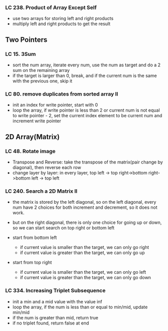 ### LC 238. Product of Array Except Self
* use two arrays for storing left and right products
* multiply left and right products to get the result


## Two Pointers
### LC 15. 3Sum
* sort the num array, iterate every num, use the num as target and do a 2 sum on the remaining array
* if the target is larger than 0, break, and if the current num is the same with the previous one, skip it

### LC 80. remove duplicates from sorted array II
* init an index for write pointer, start with 0
* loop the array, if write pointer is less than 2 or  current num is not equal to write pointer - 2, set the current index element to be current num and increment write pointer

## 2D Array(Matrix)
### LC 48. Rotate image
* Transpose and Reverse: take the transpose of the matrix(pair change by diagonal), then reverse each row
* change layer by layer: in every layer, top left -> top right->bottom right->bottom left -> top left 

### LC 240. Search a 2D Matrix II
* the matrix is stored by the left diagonal, so on the left diagonal, every num have 2 choices for both increment and decrement, so it does not work.
* but on the right diagonal, there is only one choice for going up or down, so we can start search on top right or bottom left
* start from bottom left
  * if current value is smaller than the target, we can only go right
  * if current value is greater than the target, we can only go up
 
* start from top right
  * if current value is smaller than the target, we can only go left
  * if current value is greater than the target, we can only go down


### LC 334. Increasing Triplet Subsequence
* init a min and a mid value with the value inf
* loop the array, if the num is less than or equal to min/mid, update min/mid
* if the num is greater than mid, return true
* if no triplet found, return false at end